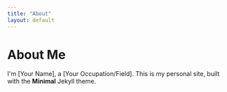 ```yaml
---
title: "About"
layout: default
---
```


# About Me

I'm [Your Name], a [Your Occupation/Field]. This is my personal site, built with the **Minimal** Jekyll theme.
